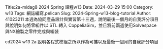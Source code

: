 Title:2a-midag8 2024 Spring 課程w13
Date: 2024-03-29 15:00
Category: w13
Tags: 網誌編寫,pelican
Slug: 2024-Spring-w13-blog-tutorial
Author: 41023211
本週為協同產品設計與實習第十三週，說明最後一個月的自我評分項目與說明如何將零組件以 STL 轉入 CoppeliaSim，並且將前兩週使用Solvespace與NX繪製之零件完成與組裝

cd2024 w13 2a 說明各程式模組之所以作為可攜以及最後一個月的自我評分項目